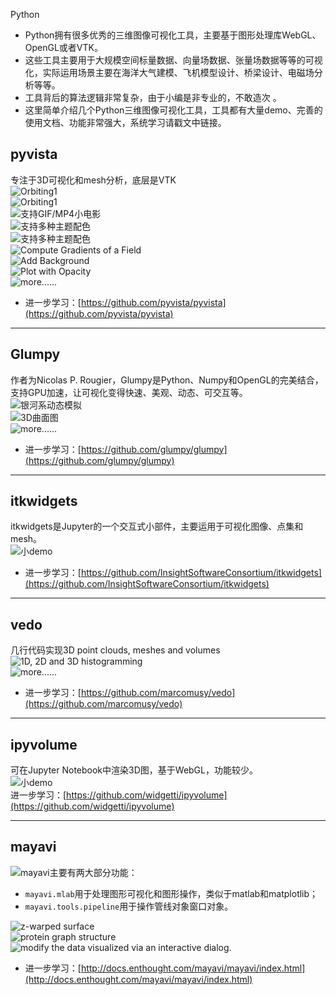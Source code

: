 Python

- Python拥有很多优秀的三维图像可视化工具，主要基于图形处理库WebGL、OpenGL或者VTK。
- 这些工具主要用于大规模空间标量数据、向量场数据、张量场数据等等的可视化，实际运用场景主要在海洋大气建模、飞机模型设计、桥梁设计、电磁场分析等等。
- 工具背后的算法逻辑非常复杂，由于小编是非专业的，不敢造次 。
- 这里简单介绍几个Python三维图像可视化工具，工具都有大量demo、完善的使用文档、功能非常强大，系统学习请戳文中链接。
<a name="F8VHX"></a>
## pyvista
专注于3D可视化和mesh分析，底层是VTK<br />![Orbiting1](./img/1650690469953-f9bc2ba3-94e5-4371-bbf6-229a8cb9554e.gif "Orbiting1")<br />![Orbiting1](./img/1650690469947-6bbde367-f0b1-4f9b-9b98-885004e7967c.gif "Orbiting1")<br />![支持GIF/MP4小电影](./img/1650690469901-fa710e72-8da6-4601-83fb-7ba23c3cf3d8.gif "支持GIF/MP4小电影")<br />![支持多种主题配色](./img/1650690469971-f5ed7d8d-4931-40a9-bf2a-b5f3e2855c5a.png "支持多种主题配色")<br />![支持多种主题配色](./img/1650690469973-e021af73-066e-45d2-89a9-3367a7ccaee0.png "支持多种主题配色")<br />![Compute Gradients of a Field](./img/1650690470688-9a60f64e-b2bc-41e4-8757-332dbe407b06.png "Compute Gradients of a Field")<br />![Add Background](./img/1650690470745-1ab3244b-61ec-440d-85ab-367e22083427.png "Add Background")<br />![Plot with Opacity](./img/1650690470877-188f5283-289e-4f20-947c-d884892ae4ba.png "Plot with Opacity")<br />![more......](./img/1650690471475-bc495492-f571-437e-8441-420b3309e7d5.png "more......")

- 进一步学习：[https://github.com/pyvista/pyvista](https://github.com/pyvista/pyvista)

---

<a name="THU5j"></a>
## Glumpy
作者为Nicolas P. Rougier，Glumpy是Python、Numpy和OpenGL的完美结合，支持GPU加速，让可视化变得快速、美观、动态、可交互等。<br />![银河系动态模拟](./img/1650690471467-8cdc1d3c-762a-4d23-9960-7dbf94e69c83.gif "银河系动态模拟")<br />![3D曲面图](./img/1650690471618-3c9ba46b-d537-4f9c-b68e-42547462ba56.png "3D曲面图")<br />![more......](./img/1650690472109-83eece8c-69df-46ca-ad6b-ba43c0c34b77.png "more......")

- 进一步学习：[https://github.com/glumpy/glumpy](https://github.com/glumpy/glumpy)

---

<a name="gZVM3"></a>
## itkwidgets
itkwidgets是Jupyter的一个交互式小部件，主要运用于可视化图像、点集和mesh。<br />![小demo](./img/1650690472209-16001063-ba01-47b2-afae-e8e2d6bdb7d8.gif "小demo")

- 进一步学习：[https://github.com/InsightSoftwareConsortium/itkwidgets](https://github.com/InsightSoftwareConsortium/itkwidgets)

---

<a name="E05v4"></a>
## vedo
几行代码实现3D point clouds, meshes and volumes<br />![1D, 2D and 3D histogramming](./img/1650690472514-f5e39854-192e-46ef-8452-d120e87b16ef.png "1D, 2D and 3D histogramming")<br />![more......](./img/1650690472670-6c1d4347-0250-45b6-a9cc-f77bf7715edb.gif "more......")

- 进一步学习：[https://github.com/marcomusy/vedo](https://github.com/marcomusy/vedo)

---

<a name="tBlNg"></a>
## ipyvolume
可在Jupyter Notebook中渲染3D图，基于WebGL，功能较少。<br />![小demo](./img/1650690472728-32466362-2abd-4c07-98be-8f01d0bf398e.gif "小demo")<br />进一步学习：[https://github.com/widgetti/ipyvolume](https://github.com/widgetti/ipyvolume)

---

<a name="Ocffm"></a>
## mayavi
![](./img/1650690473203-a486089a-4355-4644-8f6f-153aa95744d2.png)mayavi主要有两大部分功能：

- `mayavi.mlab`用于处理图形可视化和图形操作，类似于matlab和matplotlib；
- `mayavi.tools.pipeline`用于操作管线对象窗口对象。

![z-warped surface](./img/1650690473307-694431e8-22be-4d45-8aeb-c3d5e6e69e44.png "z-warped surface")<br />![protein graph structure](./img/1650690473428-18654b4a-f37a-4b0f-be9e-87c3b7e47c91.png "protein graph structure")<br />![modify the data visualized via an interactive dialog.](./img/1650690473983-b296b893-93f5-45ea-b782-34d4ed809e48.png "modify the data visualized via an interactive dialog.")

- 进一步学习：[http://docs.enthought.com/mayavi/mayavi/index.html](http://docs.enthought.com/mayavi/mayavi/index.html)
